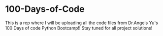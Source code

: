 # 100-Days-of-Code
This is a rep where I will be uploading all the code files from Dr.Angels Yu's 100 Days of code Python Bootcamp!!
Stay tuned for all project solutions!

